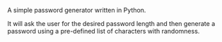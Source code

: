 A simple password generator written in Python. 

It will ask the user for the desired password length and then generate a password using a pre-defined list of characters with randomness.
